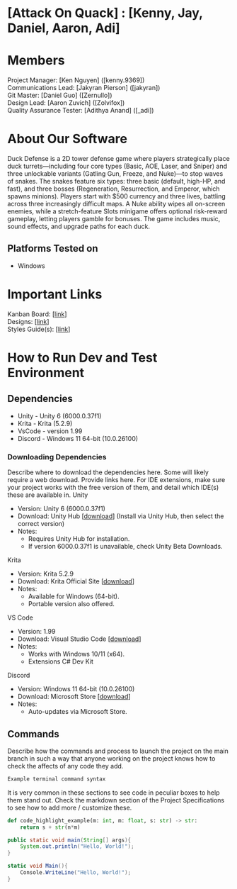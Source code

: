 # [Attack On Quack] : [Kenny, Jay, Daniel, Aaron, Adi]
# Members
Project Manager: [Ken Nguyen] ([kenny.9369])\
Communications Lead: [Jakyran Pierson] ([jakyran])\
Git Master: [Daniel Guo] ([Zernullo])\
Design Lead: [Aaron Zuvich] ([Zolvifox])\
Quality Assurance Tester: [Adithya Anand] ([_adi])

# About Our Software

Duck Defense is a 2D tower defense game where players strategically place duck turrets—including four core types (Basic, AOE, Laser, and Sniper) and three unlockable variants (Gatling Gun, Freeze, and Nuke)—to stop waves of snakes. The snakes feature six types: three basic (default, high-HP, and fast), and three bosses (Regeneration, Resurrection, and Emperor, which spawns minions). Players start with $500 currency and three lives, battling across three increasingly difficult maps. A Nuke ability wipes all on-screen enemies, while a stretch-feature Slots minigame offers optional risk-reward gameplay, letting players gamble for bonuses. The game includes music, sound effects, and upgrade paths for each duck.
## Platforms Tested on
- Windows
# Important Links
Kanban Board: [[link](https://attackonquack.atlassian.net/jira/software/projects/BTS/boards/1?cloudId=522abf96-cf51-46df-b223-57521ce60e7d&atlOrigin=eyJwIjoiaiIsImkiOiI2MjJmMmUzNDQ2Nzc0NzM2YjQ2MDkyMTQ5ZWVmOTA0YyJ9)]\
Designs: [[link](https://docs.krita.org/en/user_manual/getting_started/installation.html)]\
Styles Guide(s): [[link](https://google.github.io/styleguide/)]

# How to Run Dev and Test Environment

## Dependencies
- Unity - Unity 6 (6000.0.37f1) 
- Krita - Krita (5.2.9) 
- VsCode - version 1.99 
- Discord - Windows 11 64-bit (10.0.26100) 

### Downloading Dependencies
Describe where to download the dependencies here. Some will likely require a web download. Provide links here. For IDE extensions, make sure your project works with the free version of them, and detail which IDE(s) these are available in. 
Unity
- Version: Unity 6 (6000.0.37f1)
- Download: Unity Hub [[download](https://unity.com/download)] (Install via Unity Hub, then select the correct version)
- Notes:
  - Requires Unity Hub for installation.
  - If version 6000.0.37f1 is unavailable, check Unity Beta Downloads.
 
Krita
- Version: Krita 5.2.9
- Download: Krita Official Site [[download](https://krita.org/en/download/)]
- Notes:
  - Available for Windows (64-bit).
  - Portable version also offered.

VS Code
- Version: 1.99
- Download: Visual Studio Code [[download](https://code.visualstudio.com/download)]
- Notes:
  - Works with Windows 10/11 (x64).
  - Extensions C# Dev Kit
 
Discord
- Version: Windows 11 64-bit (10.0.26100)
- Download: Microsoft Store [[download](https://apps.microsoft.com/detail/xpdc2rh70k22mn?launch=true&mode=full&hl=en-us&gl=us&ocid=bingwebsearch)]
- Notes:
  - Auto-updates via Microsoft Store.

## Commands
Describe how the commands and process to launch the project on the main branch in such a way that anyone working on the project knows how to check the affects of any code they add.

```sh
Example terminal command syntax
```

It is very common in these sections to see code in peculiar boxes to help them stand out. Check the markdown section of the Project Specifications to see how to add more / customize these.

```python
def code_highlight_example(m: int, m: float, s: str) -> str:
	return s + str(n*m)
```

```java
public static void main(String[] args){
	System.out.println("Hello, World!");
}
```

```c#
static void Main(){
	Console.WriteLine("Hello, World!");
}
```
